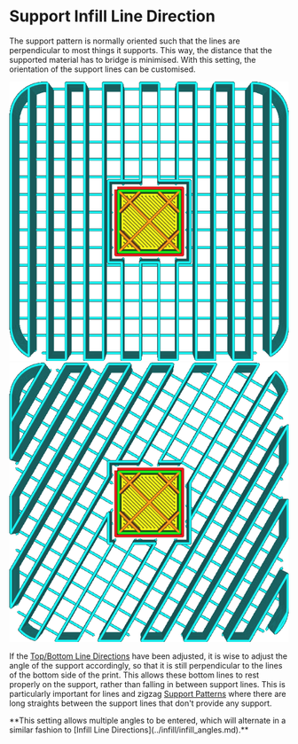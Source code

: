 Support Infill Line Direction
====
The support pattern is normally oriented such that the lines are perpendicular to most things it supports. This way, the distance that the supported material has to bridge is minimised. With this setting, the orientation of the support lines can be customised.

![An angle of 0°](../images/support_infill_angle_0.png)
![An angle of 30°](../images/support_infill_angle_30.png)

If the [Top/Bottom Line Directions](../shell/skin_angles.md) have been adjusted, it is wise to adjust the angle of the support accordingly, so that it is still perpendicular to the lines of the bottom side of the print. This allows these bottom lines to rest properly on the support, rather than falling in between support lines. This is particularly important for lines and zigzag [Support Patterns](support_pattern.md) where there are long straights between the support lines that don't provide any support.

<!--if cura_version >= 4.3-->**This setting allows multiple angles to be entered, which will alternate in a similar fashion to [Infill Line Directions](../infill/infill_angles.md).**<!--endif-->